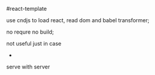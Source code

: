 #react-template

use cndjs to load react, read dom and babel transformer;

no requre no build;

not useful just in case

-
serve with server
